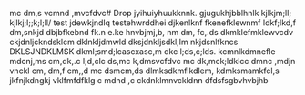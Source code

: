 mc dm,s vcmnd ,mvcfdvc# Drop
jyihuiyhuukknnk.
gjugukhjbblhnlk
kjlkjm;ll;
kjlkj;l;;k;l;ll/
test
jdewkjndlq
testehwrddhei
djkenlknf
fkenefklewnmf
ldkf;lkd,f
dm,snkjd
dbjbfkebnd fk.n e.ke
hnvbjmj,b, nm dm, fc,.ds
dkmklefmklewvcdv 
ckjdnljckndsklcm
dklnkljdmwld
dksjdnkljsdkl;lm
nkjdsnlfkncs
DKLSJNDKLMSK
dkml;smd;lcascxasc,m dkc l;ds,c;lds.
kcmnlkdmnefle
mdcnj,ms 
cm,dk,.c l;d,clc ds,mc k,dmsvcfdvc
mc dk,mck;ldklcc dmnc ,mdjn vnckl
cm, dm,f cm,,d mc dsmcm,ds
dlmksdkmflkdlem,
kdmksmamkfcl,s
jkfnjkdngkj
vklfmfdfklg
c mdnd ,c
ckdnklmnvckldnn
dfdsfsgbvhvbjhb
